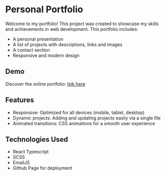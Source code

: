 # Personal Portfolio

Welcome to my portfolio! This project was created to showcase my skills and achievements in web development. This portfolio includes:
- A personal presentation
- A list of projects with descriptions, links and images
- A contact section
- Responsive and modern design

## Demo

Discover the online portfolio: [link here](https://austin-william.github.io/Portfolio-React/)

## Features
- Responsive: Optimized for all devices (mobile, tablet, desktop)
- Dynamic projects: Adding and updating projects easily via a single file
- Animated transitions: CSS animations for a smooth user experience

## Technologies Used
- React Typescript
- SCSS
- EmailJS
- Github Page for deployment
